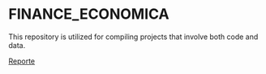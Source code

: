 # FINANCE_ECONOMICA
This repository is utilized for compiling projects that involve both code and data.



[Reporte](scrapping/Stock%20Data%20Yahoo/Reporte.pdf)


[](scrapping/Stock%20Data%20Yahoo/graph.png)




